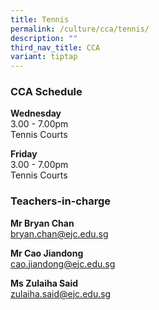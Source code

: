 ```yaml
---
title: Tennis
permalink: /culture/cca/tennis/
description: ""
third_nav_title: CCA
variant: tiptap
---
```

<h3><strong>CCA Schedule</strong></h3><p><strong>Wednesday</strong><br>3.00 - 7.00pm<br>Tennis Courts</p><p><strong>Friday</strong><br>3.00 - 7.00pm<br>Tennis Courts</p><p></p><h3><strong>Teachers-in-charge</strong></h3><p><strong>Mr Bryan Chan</strong><br><a href="mailto:bryan.chan@ejc.edu.sg" rel="noopener noreferrer nofollow" target="_blank">bryan.chan@ejc.edu.sg</a></p><p><strong>Mr Cao Jiandong</strong><br><a href="mailto:cao.jiandong@ejc.edu.sg" rel="noopener noreferrer nofollow" target="_blank">cao.jiandong@ejc.edu.sg</a></p><p><strong>Ms Zulaiha Said</strong><br><a href="mailto:zulaiha.said@ejc.edu.sg" rel="noopener noreferrer nofollow" target="_blank">zulaiha.said@ejc.edu.sg</a></p>